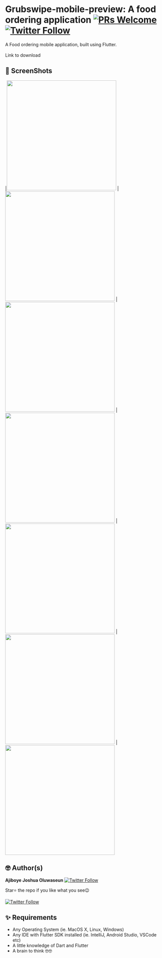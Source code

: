 # Grubswipe-mobile-preview: A food ordering application [![PRs Welcome](https://img.shields.io/twitter/follow/joshcrevtor.svg?style=flat-square)](http://makeapullrequest.com) [![Twitter Follow](https://img.shields.io/twitter/follow/joshcrevtor.svg?style=social)](https://twitter.com/joshcrevtor)

A Food ordering mobile application, built using Flutter.<br/><br/>Link to download 

## 📸 ScreenShots

|<img src="https://i.ibb.co/qdtR6Bb/X-58.png" width="350">
|<img src="https://i.ibb.co/TYWg6ts/X-59.png" width="350">
|<img src="https://i.ibb.co/44T07y0/X-62.png" width="350">
|<img src="https://i.ibb.co/8MPm0Jm/Whats-App-Image-2022-02-05-at-10-14-32-AM.jpg" width="350">
|<img src="https://i.ibb.co/hKwZsFq/Whats-App-Image-2022-02-05-at-10-14-32-AM-2.jpg" width="350">
|<img src="https://i.ibb.co/k6HvxRx/X-60.png" width="350">
|<img src="https://i.ibb.co/FJzKcTc/X-57.png" width="350">

## 🤓 Author(s)
**Ajiboye Joshua Oluwaseun** [![Twitter Follow](https://img.shields.io/twitter/follow/joshcrevtor.svg?style=social)](https://twitter.com/joshcrevtor)


Star⭐ the repo if you like what you see😉

[![Twitter Follow](https://img.shields.io/twitter/follow/joshcrevtor.svg?style=social)](https://twitter.com/joshcrevtor)


## ✨ Requirements
* Any Operating System (ie. MacOS X, Linux, Windows)
* Any IDE with Flutter SDK installed (ie. IntelliJ, Android Studio, VSCode etc)
* A little knowledge of Dart and Flutter
* A brain to think 🤓🤓
